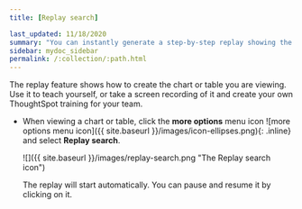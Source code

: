 ```yaml
---
title: [Replay search]

last_updated: 11/18/2020
summary: "You can instantly generate a step-by-step replay showing the creation of a table or chart."
sidebar: mydoc_sidebar
permalink: /:collection/:path.html
---
```

The replay feature shows how to create the chart or table you are viewing. Use it to teach yourself, or take a screen recording of it and create your own ThoughtSpot training for your team.

* When viewing a chart or table, click the **more options** menu icon ![more options menu icon]({{ site.baseurl }}/images/icon-ellipses.png){: .inline} and select **Replay search**.

     ![]({{ site.baseurl }}/images/replay-search.png "The Replay search icon")

    The replay will start automatically. You can pause and resume it by clicking on it.
